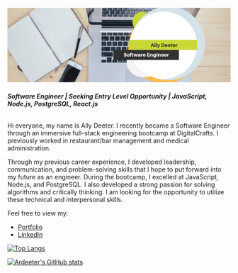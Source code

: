 [![Header](https://github.com/Ardeeter/Ardeeter/blob/main/AllyDeeter.png "Header")](https://allydeeter.netlify.app/)

###### **Software Engineer | Seeking Entry Level Opportunity | JavaScript, Node.js, PostgreSQL, React.js**

Hi everyone, my name is Ally Deeter. I recently became a Software Engineer through an immersive full-stack engineering bootcamp at DigitalCrafts. I previously worked in restaurant/bar management and medical administration.

Through my previous career experience, I developed leadership, communication, and problem-solving skills that I hope to put forward into my future as an engineer. During the bootcamp, I excelled at JavaScript, Node.js, and PostgreSQL. I also developed a strong passion for solving algorithms and critically thinking. I am looking for the opportunity to utilize these technical and interpersonal skills.

Feel free to view my:
- [Portfolio](https://allydeeter.netlify.app/)
- [LinkedIn](http://www.linkedin.com/in/ally-deeter)

[![Top Langs](https://github-readme-stats.vercel.app/api/top-langs/?username=Ardeeter&show_icons=true&theme=radical)](https://github.com/Ardeeter/github-readme-stats)

[![Ardeeter's GitHub stats](https://github-readme-stats.vercel.app/api?username=Ardeeter&show_icons=true&theme=cobalt)](https://github.com/Ardeeter/github-readme-stats)
<!--
**Ardeeter/Ardeeter** is a ✨ _special_ ✨ repository because its `README.md` (this file) appears on your GitHub profile.

Here are some ideas to get you started:

- 🔭 I’m currently working on ...
- 🌱 I’m currently learning ...
- 👯 I’m looking to collaborate on ...
- 🤔 I’m looking for help with ...
- 💬 Ask me about ...
- 📫 How to reach me: ...
- 😄 Pronouns: ...
- ⚡ Fun fact: ...
-->
